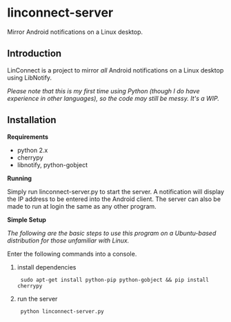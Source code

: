 linconnect-server
=================

Mirror Android notifications on a Linux desktop.

Introduction
------------
LinConnect is a project to mirror *all* Android notifications on a Linux desktop using LibNotify.

*Please note that this is my first time using Python (though I do have experience in other languages), so the code may still be messy. It's a WIP.*

Installation
------------

**Requirements**

* python 2.x
* cherrypy
* libnotify, python-gobject

**Running**

Simply run linconnect-server.py to start the server. A notification will display the IP address to be entered into the Android client. The server can also be made to run at login the same as any other program.

**Simple Setup**

*The following are the basic steps to use this program on a Ubuntu-based distribution for those unfamiliar with Linux.*

Enter the following commands into a console.

1. install dependencies

        sudo apt-get install python-pip python-gobject && pip install cherrypy

2. run the server

        python linconnect-server.py
